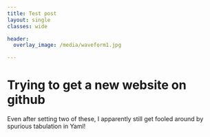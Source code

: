 ```yaml
---
title: Test post
layout: single
classes: wide

header:
  overlay_image: /media/waveform1.jpg

---
```



# Trying to get a new website on github

Even after setting two of these, I apparently still get fooled around by spurious tabulation in Yaml!
